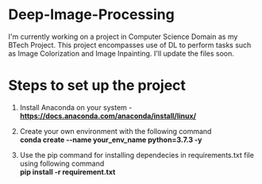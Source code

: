 # Deep-Image-Processing
I'm currently working on a project in Computer Science Domain as my BTech Project. This project encompasses use of DL to perform tasks such as Image Colorization and Image Inpainting. I'll update the files soon.

# Steps to set up the project 
1. Install Anaconda on your system - 
<strong>https://docs.anaconda.com/anaconda/install/linux/</strong>

3. Create your own environment with the following command </br>
<strong>conda create --name your_env_name python=3.7.3 -y</strong>
3. Use the pip command for installing dependecies in requirements.txt file using following command</br>
<strong>pip install -r requirement.txt</strong>
